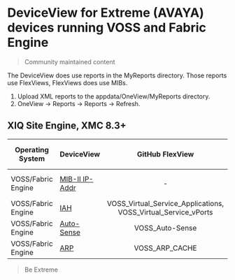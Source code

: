 # DeviceView for Extreme (AVAYA) devices running VOSS and Fabric Engine
>Community maintained content

The DeviceView does use reports in the MyReports directory. Those reports use FlexViews, FlexViews does use MIBs.

1. Upload XML reports to the appdata/OneView/MyReports directory.
2. OneView -> Reports -> Reports -> Refresh.

## XIQ Site Engine, XMC 8.3+


| Operating System | DeviceView   | GitHub FlexView   | XMC Build-in FlexView | Example   |
| ------- | ------------ |:----------:|:----------------:| --------- |
| VOSS/Fabric Engine |[MIB-II IP-Addr](xml/DeviceViewVossMIB2IP.xml)| - | MIB-2 IP Address Table |[png](sample/DeviceViewVossMIB2IP.PNG)|
| VOSS/Fabric Engine |[IAH](xml/DeviceViewVossIAH.xml)| VOSS_Virtual_Service_Applications, VOSS_Virtual_Service_vPorts | - |[png](sample/DeviceViewVossIAH.PNG)|
| VOSS/Fabric Engine |[Auto-Sense](xml/DeviceViewVossAutoSense.xml)| VOSS_Auto-Sense | - |[png](sample/DeviceViewVossAutoSense.png)|
| VOSS/Fabric Engine |[ARP](xml/DeviceViewVossArp.xml)| VOSS_ARP_CACHE | - |[png](sample/DeviceViewVossArp.png)|

>Be Extreme

